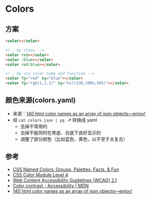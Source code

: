 # Colors

## 方案

```html
<color></color>

<!-- by class -->
<color red></color>
<color :blue></color>
<color red:blue></color>

<!-- by css color name and function -->
<color fg="red" bg="blue"></color>
<color fg="rgb(1,1,1)" bg="hsl(330,100%,50%)"></color>
```

## 颜色来源(colors.yaml)

* 来源：[140 html color names as an array of json objects—enjoy!](https://gist.github.com/jennyknuth/e2d9ee930303d5a5fe8862c6e31819c5)
* 经 `cat colors.json | yq -P` 转换成 yaml
  * 去掉不常用的
  * 去掉不能同时在黑底、白底下良好显示的
  * 调整了部分颜色（比如蓝色、黄色，以不至于太复古）

## 参考

* [CSS Named Colors: Groups, Palettes, Facts, & Fun](https://austingil.com/css-named-colors/)
* [CSS Color Module Level 4](https://www.w3.org/TR/css-color-4/#named-colors)
* [Web Content Accessibility Guidelines (WCAG) 2.1](https://www.w3.org/TR/WCAG21/#contrast-minimum)
* [Color contrast - Accessibility | MDN](https://developer.mozilla.org/en-US/docs/Web/Accessibility/Guides/Understanding_WCAG/Perceivable/Color_contrast?utm_source=devtools&utm_medium=a11y-panel-checks-color-contrast)
* [140 html color names as an array of json objects—enjoy!](https://gist.github.com/jennyknuth/e2d9ee930303d5a5fe8862c6e31819c5)
